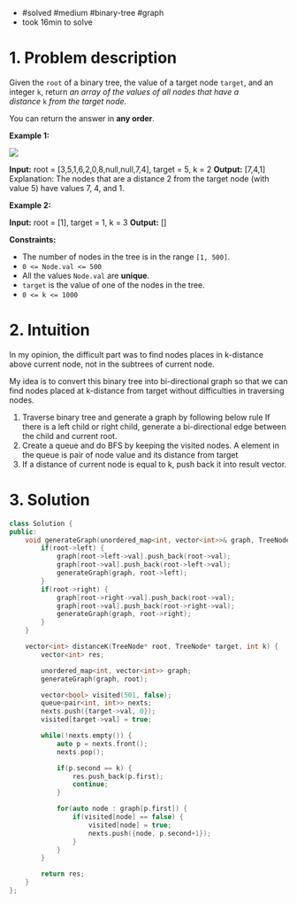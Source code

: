 
- #solved #medium #binary-tree #graph
- took 16min to solve

# 1. Problem description

Given the `root` of a binary tree, the value of a target node `target`, and an integer `k`, return _an array of the values of all nodes that have a distance_ `k` _from the target node._

You can return the answer in **any order**.

**Example 1:**

![](https://s3-lc-upload.s3.amazonaws.com/uploads/2018/06/28/sketch0.png)

**Input:** root = [3,5,1,6,2,0,8,null,null,7,4], target = 5, k = 2
**Output:** [7,4,1]
Explanation: The nodes that are a distance 2 from the target node (with value 5) have values 7, 4, and 1.

**Example 2:**

**Input:** root = [1], target = 1, k = 3
**Output:** []

**Constraints:**

- The number of nodes in the tree is in the range `[1, 500]`.
- `0 <= Node.val <= 500`
- All the values `Node.val` are **unique**.
- `target` is the value of one of the nodes in the tree.
- `0 <= k <= 1000`

# 2. Intuition

In my opinion, the difficult part was to find nodes places in k-distance above current node, not in the subtrees of current node.

My idea is to convert this binary tree into bi-directional graph so that we can find nodes placed at k-distance from target without difficulties in traversing nodes.

1. Traverse binary tree and generate a graph by following below rule
	If there is a left child or right child, generate a bi-directional edge between the child and current root.
2. Create a queue and do BFS by keeping the visited nodes.
	A element in the queue is pair of node value and its distance from target
3. If a distance of current node is equal to k, push back it into result vector.

# 3. Solution

```cpp
class Solution {
public:
    void generateGraph(unordered_map<int, vector<int>>& graph, TreeNode* root) {
		if(root->left) {
			graph[root->left->val].push_back(root->val);
			graph[root->val].push_back(root->left->val);
			generateGraph(graph, root->left);
		}
		if(root->right) {
			graph[root->right->val].push_back(root->val);
			graph[root->val].push_back(root->right->val);
			generateGraph(graph, root->right);
		}
    }

    vector<int> distanceK(TreeNode* root, TreeNode* target, int k) {
        vector<int> res;

        unordered_map<int, vector<int>> graph;
        generateGraph(graph, root);

        vector<bool> visited(501, false);
        queue<pair<int, int>> nexts;
        nexts.push({target->val, 0});
        visited[target->val] = true;

        while(!nexts.empty()) {
            auto p = nexts.front();
            nexts.pop();

            if(p.second == k) {
                res.push_back(p.first);
                continue;
            }

            for(auto node : graph[p.first]) {
                if(visited[node] == false) {
                    visited[node] = true;
                    nexts.push({node, p.second+1});
                }
            }
        }

        return res;
    }
};
```